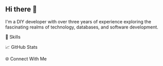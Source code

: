## Hi there 👋

I'm a DIY developer with over three years of experience exploring the fascinating realms of technology, databases, and software development.

🚀 Skills

📈 GitHub Stats

🌐 Connect With Me

